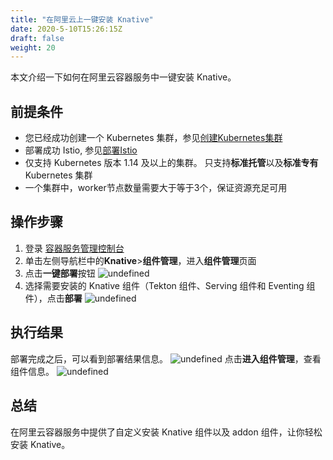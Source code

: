 ```yaml
---
title: "在阿里云上一键安装 Knative"
date: 2020-5-10T15:26:15Z
draft: false
weight: 20
---
```


本文介绍一下如何在阿里云容器服务中一键安装 Knative。
## 前提条件
- 您已经成功创建一个 Kubernetes 集群，参见[创建Kubernetes集群](https://help.aliyun.com/document_detail/86488.html?spm=a2c4g.11186623.2.10.571b21d6Lo30j5#CS-user-guide-kubernetes)
- 部署成功 Istio, 参见[部署Istio](https://help.aliyun.com/document_detail/89805.html?spm=a2c4g.11186623.6.709.3185450dtIjfEm)
- 仅支持 Kubernetes 版本 1.14 及以上的集群。 只支持**标准托管**以及**标准专有** Kubernetes 集群
- 一个集群中，worker节点数量需要大于等于3个，保证资源充足可用
## 操作步骤
1. 登录 [容器服务管理控制台](https://cs.console.aliyun.com)
2. 单击左侧导航栏中的**Knative**>**组件管理**，进入**组件管理**页面
3. 点击**一键部署**按钮
![undefined](https://intranetproxy.alipay.com/skylark/lark/0/2019/png/11378/1572869762654-82a2c12f-014f-4bec-aefb-6014222bdce7.png) 
4. 选择需要安装的 Knative 组件（Tekton 组件、Serving 组件和 Eventing 组件），点击**部署**
![undefined](https://intranetproxy.alipay.com/skylark/lark/0/2019/png/11378/1572869787272-2cdff85b-fd05-4cd2-8ee4-58c8d2b1ae25.png) 
## 执行结果
部署完成之后，可以看到部署结果信息。
![undefined](https://intranetproxy.alipay.com/skylark/lark/0/2019/png/11378/1572869863110-6e5e4cb4-d637-41a1-bd1d-e5f3adc5e814.png) 
点击**进入组件管理**，查看组件信息。
![undefined](https://intranetproxy.alipay.com/skylark/lark/0/2019/png/11378/1572870278281-2144c435-126e-45a2-8c37-7e4e4d576f4d.png) 

## 总结
在阿里云容器服务中提供了自定义安装 Knative 组件以及 addon 组件，让你轻松安装 Knative。